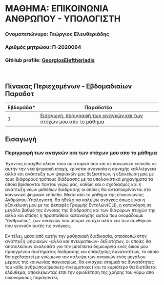 # ΜΑΘΗΜΑ: ΕΠΙΚΟΙΝΩΝΙΑ ΑΝΘΡΩΠΟΥ - ΥΠΟΛΟΓΙΣΤΗ

### Ονοματεπώνυμο: Γεώργιος Ελευθεριάδης 
### Αριθμός μητρώου: Π-2020064
### GitHub profile: [GeorgiosEleftheriadis](https://github.com/GeorgiosEleftheriadis)
<br />

## Πίνακας Περιεχομένων - Εβδομαδιαίων Παραδοτ
| Εβδομάδα* | Παραδοτέο |
| --- | --- |
| 1 | [Εισαγωγή, περιγραφή των αναγκών και των στόχων μου απο το μάθημα](#εισαγωγή) | 




## Εισαγωγή
### Περιγραφή των αναγκών και των στόχων μου απο το μάθημα
Έχοντας εισαχθεί πλέον τόσο σε ατομικό όσο και σε κοινωνικό επίπεδο σε αυτήν την νέα ψηφιακή εποχή, κρίνεται αναγκαία η συνεχής καλλιέργεια αλλά και ανάπτυξη των ψηφιακών μας δεξιοτήτων, η εξοικείωση μας με τους διάφορους τρόπους διάδρασης με τα υπολογιστικά μηχανήματα τα οποία βρίσκονται παντού γύρω μας, καθώς και ο σχεδιασμός και η ανάπτυξη νέων μεθόδων διάδρασης οι οποίες θα ανταποκρίνονται στο κοινωνικό ψηφιακό επίπεδο. Μέσα απο το μάθημα της επικοινωνίας Ανθρώπου-Υπολογιστή, θα ήθελα να καλύψω ανάγκες όπως είναι η εξοικείωση μου με τις Δεπαφές Γραμμής Εντολών(CLI), η κατανόηση σε μεγάλο βαθμό της έννοιας της διάδρασης και των διάφορων πτυχών της αλλά και επίσης η προσπάθεια κατανόησης αυτού που ονομάζουμε "άνθρωπος", των αναγκών που μπορεί να έχει αλλά και των συνθηκών που γεννούν αυτές τις ανάγκες. <br />
<br />
Εν τέλει, μέσα από αυτήν την μαθησιακή διαδικασία, αποσκοπώ στην ανάπτυξη ψηφιακών -αλλά και πνευματικών- δεξιοτήτων, οι οποίες θα αποτελέσουν σκαλοπάτι για την μετέπειτα δημιουργία ενός δικού μου προηγμένου συστήματος διάδρασης και επάυξησης δυνατοτήτων, το οποίο θα σχεδιαστεί με γνώμωνα την κάλυψη των αναγκών ενός μεγάλου μέρους της κοινωνίας παγκοσμίως, θα ενισχύει ατομικά τις δυνατότητες του κάθε ανθρώπου(φυσικές-πνευματικές) και το κυριότερο θα διατίθεται ελέυθερα, αποκλείωντας έτσι την οριοθέτηση της χρήσης του γύρω απο οικονομικούς παράγοντες.
